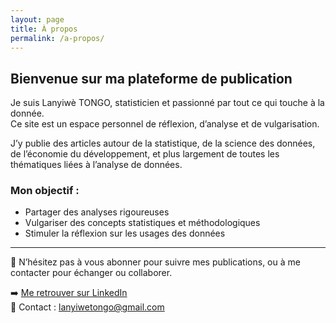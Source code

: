 ```yaml
---
layout: page
title: À propos
permalink: /a-propos/
---
```


## Bienvenue sur ma plateforme de publication

Je suis Lanyiwè TONGO, statisticien et passionné par tout ce qui touche à la donnée.  
Ce site est un espace personnel de réflexion, d’analyse et de vulgarisation.

J’y publie des articles autour de la statistique, de la science des données, de l’économie du développement, et plus largement de toutes les thématiques liées à l’analyse de données.

### Mon objectif :
- Partager des analyses rigoureuses  
- Vulgariser des concepts statistiques et méthodologiques  
- Stimuler la réflexion sur les usages des données  

---

📩 N’hésitez pas à vous abonner pour suivre mes publications, ou à me contacter pour échanger ou collaborer.

➡️ [Me retrouver sur LinkedIn](https://www.linkedin.com/in/lanyiw%C3%A8-tongo/)  
📧 Contact : lanyiwetongo@gmail.com
